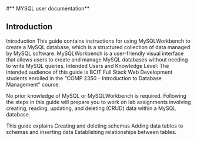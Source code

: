 #** MYSQL user documentation**

## Introduction

Introduction
This guide contains instructions for using MySQLWorkbench to create a MySQL database, which is a structured collection of data managed by MySQL software. MySQLWorkbench is a user-friendly visual interface that allows users to create and manage MySQL databases without needing to write MySQL queries.
Intended Users and Knowledge Level:
The intended audience of this guide is BCIT Full Stack Web Development students enrolled in the “COMP 2350 - Introduction to Database Management” course.

No prior knowledge of MySQL or MySQLWorkbench is required. Following the steps in this guide will prepare you to work on lab assignments involving creating, reading, updating, and deleting (CRUD) data within a MySQL database.

This guide explains
Creating and deleting schemas
Adding data tables to schemas and inserting data
Establishing relationships between tables.
